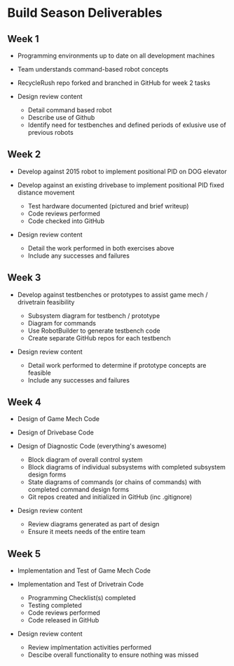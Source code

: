# Build Season Deliverables

## Week 1
* Programming environments up to date on all development machines
* Team understands command-based robot concepts
* RecycleRush repo forked and branched in GitHub for week 2 tasks

* Design review content
  * Detail command based robot
  * Describe use of Github
  * Identify need for testbenches and defined periods of exlusive use of previous robots

## Week 2
* Develop against 2015 robot to implement positional PID on DOG elevator
* Develop against an existing drivebase to implement positional PID fixed distance movement
  * Test hardware documented (pictured and brief writeup)
  * Code reviews performed
  * Code checked into GitHub

* Design review content
  * Detail the work performed in both exercises above
  * Include any successes and failures

## Week 3
* Develop against testbenches or prototypes to assist game mech / drivetrain feasibility
  * Subsystem diagram for testbench / prototype
  * Diagram for commands
  * Use RobotBuilder to generate testbench code
  * Create separate GitHub repos for each testbench

* Design review content
  * Detail work performed to determine if prototype concepts are feasible
  * Include any successes and failures

## Week 4
* Design of Game Mech Code
* Design of Drivebase Code
* Design of Diagnostic Code (everything's awesome)
  * Block diagram of overall control system
  * Block diagrams of individual subsystems with completed subsystem design forms
  * State diagrams of commands (or chains of commands) with completed command design forms
  * Git repos created and initialized in GitHub (inc .gitignore)

* Design review content
  * Review diagrams generated as part of design
  * Ensure it meets needs of the entire team

## Week 5
* Implementation and Test of Game Mech Code
* Implementation and Test of Drivetrain Code
  * Programming Checklist(s) completed
  * Testing completed
  * Code reviews performed
  * Code released in GitHub
  
* Design review content
  * Review implmentation activities performed
  * Descibe overall functionality to ensure nothing was missed
